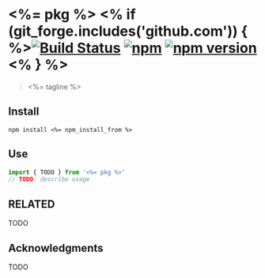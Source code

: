 # <%= pkg %> <% if (git_forge.includes('github.com')) { %>[![Build Status](https://travis-ci.org/<%=git_group%>/<%=pkg%>.svg?branch=master)](https://travis-ci.org/<%=git_group%>/<%=pkg%>) [![npm](https://img.shields.io/npm/dt/<%=pkg%>.svg)](https://www.npmjs.com/package/<%=pkg%>) [![npm version](https://img.shields.io/npm/v/<%=pkg%>.svg)](https://npmjs.org/package/<%=pkg%>)<% } %>

> <%= tagline %>

## Install

``` shell
npm install <%= npm_install_from %>
```

## Use

``` typescript
import { TODO } from '<%= pkg %>'
// TODO: describe usage
```

## RELATED

TODO

## Acknowledgments

TODO
